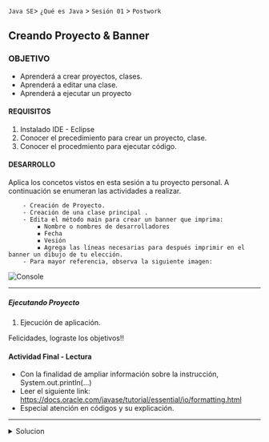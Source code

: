 
`Java SE`> `¿Qué es Java` > `Sesión 01` > `Postwork`

## Creando Proyecto & Banner 

### OBJETIVO

- Aprenderá a crear proyectos, clases.
- Aprenderá a editar una clase.
- Aprenderá a ejecutar un proyecto

#### REQUISITOS

1. Instalado IDE - Eclipse
2. Conocer el precedimiento para crear un proyecto, clase.
3. Conocer el procedmiento para ejecutar código.

#### DESARROLLO

Aplica los concetos vistos en esta sesión a tu proyecto personal. A continuación se enumeran las actividades a realizar.
      
        - Creación de Proyecto.
        - Creación de una clase principal .
        - Edita el método main para crear un banner que imprima:
            ▪ Nombre o nombres de desarrolladores
            ▪ Fecha
            ▪ Vesión
            ▪ Agrega las líneas necesarias para después imprimir en el banner un dibujo de tu elección.	    
        - Para mayor referencia, observa la siguiente imagen:	    
	
![Console](https://user-images.githubusercontent.com/56565204/66932361-17688180-effd-11e9-8746-111e824009ba.png)	
	    
<hr>

##### Ejecutando Proyecto

1. Ejecución de aplicación. 
   
Felicidades, lograste los objetivos!!

#### Actividad Final - Lectura

- Con la finalidad de ampliar información sobre la instrucción, System.out.println(...)
- Leer el siguiente link: https://docs.oracle.com/javase/tutorial/essential/io/formatting.html
- Especial atención en códigos y su explicación.

<hr> 

<details>
	<summary>Solucion</summary>
	<p> 1. Crear un nuevo JavaProyect en Eclipse </p>
	<p> 2. Crear una clase principal, asignarle el nombre UniversidadMexico </p>
        <p> 4. Repite el uso de la instrucción System.out.println..., para generar un banner con los datos de proyecto </p>
	<p> 5. Ejecutar Proyecto </p>
</details> 
